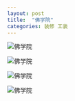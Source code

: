 ```yaml
---
layout: post
title:  "佛学院"
categories: 装修 工装
---
```

![佛学院](http://o9ipe2lpu.bkt.clouddn.com/fxy1.jpg-anyuan)

![佛学院](http://o9ipe2lpu.bkt.clouddn.com/fxy2.jpg-anyuan)

![佛学院](http://o9ipe2lpu.bkt.clouddn.com/fxy3.jpg-anyuan)

![佛学院](http://o9ipe2lpu.bkt.clouddn.com/fxy4.jpg-anyuan)

